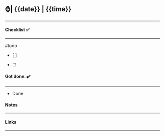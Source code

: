 ## ⌚| {{date}} | {{time}}
---

#### Checklist ✅
---
#todo
- [ ] 
- [ ] 




#### Got done. ✔️ 
---
- Done






#### Notes
---





#### Links
---
